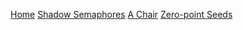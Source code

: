 [Home](/)
[Shadow Semaphores](/shadow-semaphores)
[A Chair](/a-chair)
[Zero-point Seeds](/zero-point-seeds)

